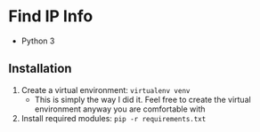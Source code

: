 # Find IP Info

- Python 3

## Installation

1. Create a virtual environment: `virtualenv venv`
    - This is simply the way I did it. Feel free to create the virtual environment anyway you are comfortable with
2. Install required modules: `pip -r requirements.txt`
